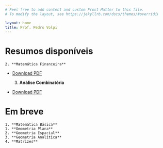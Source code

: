 ```yaml
---
# Feel free to add content and custom Front Matter to this file.
# To modify the layout, see https://jekyllrb.com/docs/themes/#overriding-theme-defaults

layout: home
title: Prof. Pedro Volpi
---
```

<head>
<!-- Google Tag Manager -->
<script>(function(w,d,s,l,i){w[l]=w[l]||[];w[l].push({'gtm.start':
new Date().getTime(),event:'gtm.js'});var f=d.getElementsByTagName(s)[0],
j=d.createElement(s),dl=l!='dataLayer'?'&l='+l:'';j.async=true;j.src=
'https://www.googletagmanager.com/gtm.js?id='+i+dl;f.parentNode.insertBefore(j,f);
})(window,document,'script','dataLayer','GTM-M7JPSF8G');</script>
<!-- End Google Tag Manager -->
</head>

<body>
<!-- Google Tag Manager (noscript) -->
<noscript><iframe src="https://www.googletagmanager.com/ns.html?id=GTM-M7JPSF8G"
height="0" width="0" style="display:none;visibility:hidden"></iframe></noscript>
<!-- End Google Tag Manager (noscript) -->

# Resumos disponíveis
    2. **Matemática Financeira**
- [Download PDF](/assets/pdfs/mat-fin.pdf)

    3. **Análise Combinatória**
- [Download PDF](/assets/pdfs/combinatoria.pdf)

# Em breve
    1. **Matemática Básica**
    1. **Geometria Plana**
    2. **Geometria Espacial**
    3. **Geometria Analítica**
    4. **Matrizes**
</body>
